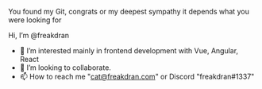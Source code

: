 You found my Git, congrats or my deepest sympathy it depends what you were looking for

Hi, I’m @freakdran
- 👀 I’m interested mainly in frontend development with Vue, Angular, React
- 💞️ I’m looking to collaborate.
- 📫 How to reach me "cat@freakdran.com" or Discord "freakdran#1337"

<!---
freakdran/freakdran is a ✨ special ✨ repository because its `README.md` (this file) appears on your GitHub profile.
You can click the Preview link to take a look at your changes.
--->
